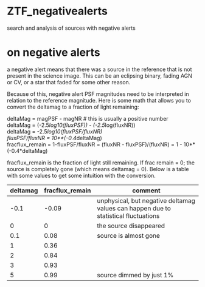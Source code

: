 # ZTF_negativealerts
search and analysis of sources with negative alerts


# on negative alerts
a negative alert means that there was a source in the reference that is not present in the science image. This can be an eclipsing binary, fading AGN or CV, or a star that faded for some other reason.

Because of this, negative alert PSF magnitudes need to be interpreted in relation to the reference magnitude. Here is some math that allows you to convert the deltamag to a fraction of light remaining:

deltaMag = magPSF - magNR # this is usually a positive number \
deltaMag = (-2.5*log10(fluxPSF)) - (-2.5*log(fluxNR)) \
deltaMag = -2.5*log10(fluxPSF/fluxNR) \
fluxPSF/fluxNR = 10**(-0.4*deltaMag) \
fracflux_remain = 1-fluxPSF/fluxNR = (fluxNR - fluxPSF)/(fluxNR) = 1 - 10**(-0.4*deltaMag)


fracflux_remain is the fraction of light still remaining. If frac remain = 0; the source is completely gone (which means deltamag = 0). Below is a table with some values to get some intuition with the conversion.

deltamag | fracflux_remain | comment 
---------|--------|-----------------------
-0.1     |-0.09   | unphysical, but negative deltamag values can happen due to statistical fluctuations
0        |0       | the source disappeared
0.1      |0.08    | source is almost gone
1        |0.36    |  
2        |0.84    |  
3        |0.93    | 
5        |0.99    | source dimmed by just 1% 

